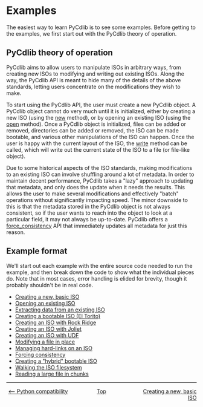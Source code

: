 # Examples
The easiest way to learn PyCdlib is to see some examples.  Before getting to the examples, we first start out with the PyCdlib theory of operation.

## PyCdlib theory of operation
PyCdlib aims to allow users to manipulate ISOs in arbitrary ways, from creating new ISOs to modifying and writing out existing ISOs.  Along the way, the PyCdlib API is meant to hide many of the details of the above standards, letting users concentrate on the modifications they wish to make.

To start using the PyCdlib API, the user must create a new PyCdlib object.  A PyCdlib object cannot do very much until it is initialized, either by creating a new ISO (using the [new](pycdlib-api.html#PyCdlib-new) method), or by opening an existing ISO (using the [open](pycdlib-api.html#PyCdlib-open) method).  Once a PyCdlib object is initialized, files can be added or removed, directories can be added or removed, the ISO can be made bootable, and various other manipulations of the ISO can happen.  Once the user is happy with the current layout of the ISO, the [write](pycdlib-api.html#PyCdlib-write) method can be called, which will write out the current state of the ISO to a file (or file-like object).

Due to some historical aspects of the ISO standards, making modifications to an existing ISO can involve shuffling around a lot of metadata.  In order to maintain decent performance, PyCdlib takes a "lazy" approach to updating that metadata, and only does the update when it needs the results.  This allows the user to make several modifications and effectively "batch" operations without significantly impacting speed.  The minor downside to this is that the metadata stored in the PyCdlib object is not always consistent, so if the user wants to reach into the object to look at a particular field, it may not always be up-to-date.  PyCdlib offers a [force\_consistency](pycdlib-api.html#PyCdlib-force_consistency) API that immediately updates all metadata for just this reason.

## Example format

We'll start out each example with the entire source code needed to run the example, and then break down the code to show what the individual pieces do.  Note that in most cases, error handling is elided for brevity, though it probably shouldn't be in real code.

* [Creating a new, basic ISO](example-creating-new-basic-iso.md)
* [Opening an existing ISO](example-opening-existing-iso.md)
* [Extracting data from an existing ISO](example-extracting-data-from-iso.md)
* [Creating a bootable ISO (El Torito)](example-creating-bootable-iso.md)
* [Creating an ISO with Rock Ridge](example-creating-rock-ridge-iso.md)
* [Creating an ISO with Joliet](example-creating-joliet-iso.md)
* [Creating an ISO with UDF](example-creating-udf-iso.md)
* [Modifying a file in place](example-modifying-file-in-place.md)
* [Managing hard-links on an ISO](example-managing-hard-links.md)
* [Forcing consistency](example-forcing-consistency.md)
* [Creating a "hybrid" bootable ISO](example-creating-hybrid-bootable-iso.md)
* [Walking the ISO filesystem](example-walking-iso-filesystem.md)
* [Reading a large file in chunks](example-reading-file-in-chunks.md)

---

<div style="width: 100%; display: table;">
  <div style="display: table-row;">
    <div style="width: 33%; display: table-cell; text-align: center;">
      <a href="python-compatibility.html"><-- Python compatibility</a>
    </div>
    <div style="width: 33%; display: table-cell; text-align: center;">
      <a href="https://clalancette.github.io/gh-page-tester/">Top</a>
    </div>
    <div style="width: 33%; display: table-cell; text-align: right;">
      <a href="example-creating-new-basic-iso.html">Creating a new, basic ISO</a>
    </div>
</div>
